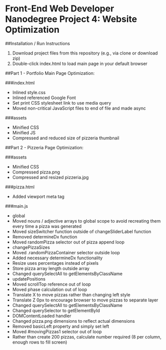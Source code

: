 Front-End Web Developer Nanodegree Project 4: Website Optimization
==================================================================
##Installation / Run Instructions
1. Download project files from this repository (e.g., via clone or download zip)
2. Double-click index.html to load main page in your default browser

##Part 1 - Portfolio Main Page Optimization:

###index.html
- Inlined style.css
- Inlined referenced Google Font
- Set print CSS stylesheet link to use media query
- Moved non-critical JavaScript files to end of file and made async

###assets
- Minified CSS
- Minified JS
- Compressed and reduced size of pizzeria thumbnail


##Part 2 - Pizzeria Page Optimization:

###assets
- Minified CSS
- Compressed pizza.png
- Compressed and resized pizzeria.jpg

###pizza.html
- Added viewport meta tag

###main.js
- global
 - Moved nouns / adjective arrays to global scope to avoid recreating them every time a pizza was generated
 - Moved sizeSwitcher function outside of changeSliderLabel function
 - Removed determineDx function
 - Moved randomPizza selector out of pizza append loop
- changePizzaSizes
 - Moved .randomPizzaContainer selector outside loop
 - Added necessary determineDx functionality
 - Resize uses percentages instead of pixels
 - Store pizza array length outside array
 - Changed querySelectAll to getElementsByClassName
- updatePositions
 - Moved scrollTop reference out of loop
 - Moved phase calculation out of loop
 - Translate X to move pizzas rather than changing left style
 - Translate Z 0px to encourage browser to move pizzas to separate layer
 - Changed querySelectAll to getElementsByClassName
 - Changed querySelector to getElementById
- DOMContentLoaded handler
 - Changed pizza.png dimensions to reflect actual dimensions
 - Removed basicLeft property and simply set left
 - Moved #movingPizzas1 selector out of loop
 - Rather than create 200 pizzas, calculate number required (8 per column, enough rows to fill screen)
